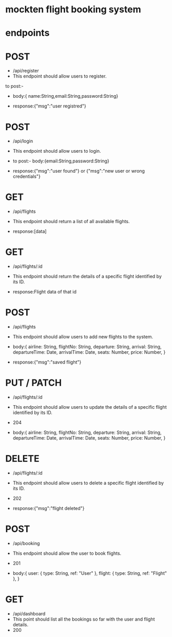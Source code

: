 # mockten flight booking system

# endpoints

# POST
- /api/register
- This endpoint should allow users to register.

to post:- 
- body:{ name:String,email:String,password:String}

- response:{"msg":"user registred"}

# POST
- /api/login
- This endpoint should allow users to login.

- to post:- 
body:{email:String,password:String}

- response:{"msg":"user found"} or {"msg":"new user or wrong credentials"}

# GET
- /api/flights
- This endpoint should return a list of all available flights.

- response:[data]

# GET
- /api/flights/:id
- This endpoint should return the details of a specific flight identified by its ID.

- response:Flight data of that id

# POST
- /api/flights
- This endpoint should allow users to add new flights to the system.

- body:{
  airline: String,
  flightNo: String,
  departure: String,
  arrival: String,
  departureTime: Date,
  arrivalTime: Date,
  seats: Number,
  price: Number,
}

- response:{"msg":"saved flight"}


# PUT / PATCH
- /api/flights/:id
- This endpoint should allow users to update the details of a specific flight identified by its ID.
- 204

- body:{
  airline: String,
  flightNo: String,
  departure: String,
  arrival: String,
  departureTime: Date,
  arrivalTime: Date,
  seats: Number,
  price: Number,
}

# DELETE
- /api/flights/:id
- This endpoint should allow users to delete a specific flight identified by its ID.
- 202

- response:{"msg":"flight deleted"}

# POST
- /api/booking
- This endpoint should allow the user to book flights.
- 201

- body:{
  user: { type: String, ref: "User" },
  flight: { type: String, ref: "Flight" },
}

# GET
- /api/dashboard
- This point should list all the bookings so far with the user and flight details.
- 200

